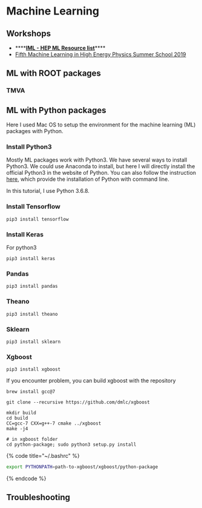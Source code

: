 # Machine Learning

## Workshops

* \*\*\*\*[**IML - HEP ML Resource list**](https://github.com/iml-wg/HEP-ML-Resources)\*\*\*\*
* [Fifth Machine Learning in High Energy Physics Summer School 2019](https://indico.cern.ch/event/768915/timetable/?view=standard)

## ML with ROOT packages

### TMVA

## ML with Python packages

Here I used Mac OS to setup the environment for the machine learning \(ML\) packages with Python. 

### Install Python3

Mostly ML packages work with Python3. We have several ways to install Python3. We could use Anaconda to install, but here I will directly install the official Python3 in the website of Python. You can also follow the instruction [here](https://realpython.com/installing-python), which provide the installation of Python with command line. 

In this tutorial, I use Python 3.6.8.

### Install Tensorflow

```text
pip3 install tensorflow
```

### Install Keras

For python3

```text
pip3 install keras
```

### Pandas

```text
pip3 install pandas
```

### Theano

```text
pip3 install theano
```

### Sklearn

```text
pip3 install sklearn
```

### Xgboost

```text
pip3 install xgboost
```

If you encounter problem, you can build xgboost with the repository 

```text
brew install gcc@7
```

```text
git clone --recursive https://github.com/dmlc/xgboost
```

```text
mkdir build
cd build
CC=gcc-7 CXX=g++-7 cmake ../xgboost
make -j4
```

```text
# in xgboost folder
cd python-package; sudo python3 setup.py install
```

{% code title="~/.bashrc" %}
```bash
export PYTHONPATH=path-to-xgboost/xgboost/python-package
```
{% endcode %}

## Troubleshooting

#### 

